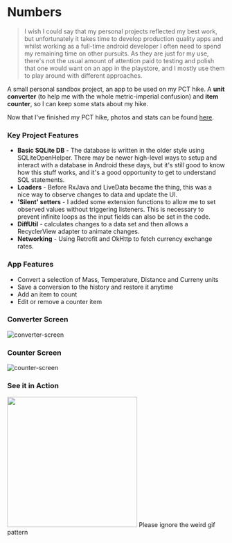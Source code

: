 # Numbers

>I wish I could say that my personal projects reflected my best work, but unfortunately it takes time to develop production quality apps and whilst working as a full-time android developer I often need to spend my remaining time on other pursuits. As they are just for my use, there's not the usual amount of attention paid to testing and polish that one would want on an app in the playstore, and I mostly use them to play around with different approaches.

A small personal sandbox project, an app to be used on my PCT hike. A **unit converter** (to help me with the whole metric-imperial confusion) and **item counter**, so I can keep some stats about my hike. 

Now that I've finished my PCT hike, photos and stats can be found [here](https://photos.app.goo.gl/iYMvSZTMy6I3FhhI2).

### Key Project Features
* **Basic SQLite DB** - The database is written in the older style using SQLiteOpenHelper. There may be newer high-level ways to setup and interact with a database in Android these days, but it's still good to know how this stuff works, and it's a good opportunity to get to understand SQL statements.
* **Loaders** - Before RxJava and LiveData became the thing, this was a nice way to observe changes to data and update the UI.
* **'Silent' setters** - I added some extension functions to allow me to set observed values without triggering listeners. This is necessary to prevent infinite loops as the input fields can also be set in the code.
* **DiffUtil** - calculates changes to a data set and then allows a RecyclerView adapter to animate changes.
* **Networking** - Using Retrofit and OkHttp to fetch currency exchange rates.

### App Features
* Convert a selection of Mass, Temperature, Distance and Curreny units
* Save a conversion to the history and restore it anytime
* Add an item to count
* Edit or remove a counter item

### Converter Screen
![converter-screen](https://user-images.githubusercontent.com/25524912/38684804-6e8cc4e6-3e68-11e8-9b4b-77f51a26fab7.jpg)

### Counter Screen
![counter-screen](https://user-images.githubusercontent.com/25524912/38684806-6ead042c-3e68-11e8-993f-c98ed15b9754.jpg)

### See it in Action
<img src="Numbers.gif" width="300"/>
Please ignore the weird gif pattern
